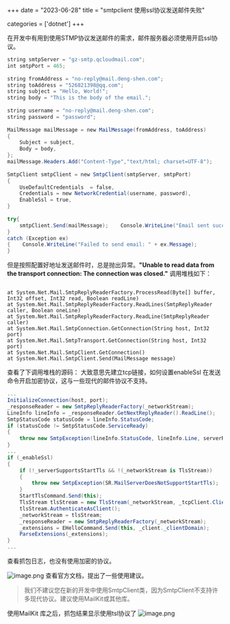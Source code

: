 +++
date = "2023-06-28"
title = "smtpclient 使用ssl协议发送邮件失败"

categories = ['dotnet']
+++

在开发中有用到使用STMP协议发送邮件的需求，邮件服务器必须使用开启ssl协议。

```csharp
string smtpServer = "gz-smtp.qcloudmail.com";  
int smtpPort = 465;  
  
string fromAddress = "no-reply@mail.deng-shen.com";  
string toAddress = "526821398@qq.com";  
string subject = "Hello, World!";  
string body = "This is the body of the email.";  
  
string username = "no-reply@mail.deng-shen.com";  
string password = "password";  
  
MailMessage mailMessage = new MailMessage(fromAddress, toAddress)  
{  
    Subject = subject,  
    Body = body,  
};  
mailMessage.Headers.Add("Content-Type","text/html; charset=UTF-8");  
  
SmtpClient smtpClient = new SmtpClient(smtpServer, smtpPort)  
{  
    UseDefaultCredentials  = false,  
    Credentials = new NetworkCredential(username, password),  
    EnableSsl = true,  
}  
  
try{  
    smtpClient.Send(mailMessage);    Console.WriteLine("Email sent successfully!");  
}  
catch (Exception ex)  
{    Console.WriteLine("Failed to send email: " + ex.Message);  
}
```

但是按照配置好地址发送邮件时，总是抛出异常。**"Unable to read data from the transport connection: The connection was closed."**  调用堆栈如下：

```

at System.Net.Mail.SmtpReplyReaderFactory.ProcessRead(Byte[] buffer, Int32 offset, Int32 read, Boolean readLine)  
at System.Net.Mail.SmtpReplyReaderFactory.ReadLines(SmtpReplyReader caller, Boolean oneLine)  
at System.Net.Mail.SmtpReplyReaderFactory.ReadLine(SmtpReplyReader caller)  
at System.Net.Mail.SmtpConnection.GetConnection(String host, Int32 port)  
at System.Net.Mail.SmtpTransport.GetConnection(String host, Int32 port)  
at System.Net.Mail.SmtpClient.GetConnection()  
at System.Net.Mail.SmtpClient.Send(MailMessage message)
```

查看了下调用堆栈的源码：
大致意思先建立tcp链接，如何设置enableSsl 在发送命令开启加密协议，这与一些现代的邮件协议不支持。

```csharp
...
InitializeConnection(host, port);  
_responseReader = new SmtpReplyReaderFactory(_networkStream);  
LineInfo lineInfo = _responseReader.GetNextReplyReader().ReadLine();  
SmtpStatusCode statusCode = lineInfo.StatusCode;  
if (statusCode != SmtpStatusCode.ServiceReady)  
{  
	throw new SmtpException(lineInfo.StatusCode, lineInfo.Line, serverResponse: true);  
}  
...
if (_enableSsl)  
{  
	if (!_serverSupportsStartTls && !(_networkStream is TlsStream))  
	{  
		throw new SmtpException(SR.MailServerDoesNotSupportStartTls);  
	}  
	StartTlsCommand.Send(this);  
	TlsStream tlsStream = new TlsStream(_networkStream, _tcpClient.Client, host, _clientCertificates);  
	tlsStream.AuthenticateAsClient();  
	_networkStream = tlsStream;  
	_responseReader = new SmtpReplyReaderFactory(_networkStream);  
	_extensions = EHelloCommand.Send(this, _client._clientDomain);  
	ParseExtensions(_extensions);  
}
...
```

查看抓包日志，也没有使用加密的协议。

![image.png](https://assets.happtim.com/image/n3dc/202306281538336.png)
查看官方文档，提出了一些使用建议。

>我们不建议您在新的开发中使用SmtpClient类，因为SmtpClient不支持许多现代协议。建议使用MailKit或其他库。

使用MailKit 库之后，抓包结果显示使用tsl协议了
![image.png](https://assets.happtim.com/image/n3dc/202306281555211.png)

